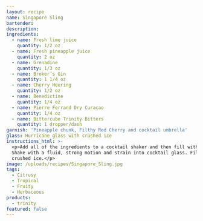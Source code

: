 ```yaml
---
layout: recipe
name: Singapore Sling
bartender:
description:
ingredients:
  - name: Fresh lime juice
    quantity: 1/2 oz
  - name: Fresh pineapple juice
    quantity: 2 oz
  - name: Grenadine
    quantity: 1/3 oz
  - name: Broker’s Gin
    quantity: 1 1/4 oz
  - name: Cherry Heering
    quantity: 1/2 oz
  - name: Benedictine
    quantity: 1/4 oz
  - name: Pierre Ferrand Dry Curacao
    quantity: 1/4 oz
  - name: Bittercube Trinity Bitters
    quantity: 1 dropper/dash
garnish: 'Pineapple chunk, Filthy Red Cherry and cocktail umbrella'
glass: Hurricane glass with crushed ice
instructions_html: >-
  <p>Add all of the ingredients to a cocktail shaker and then fill with ice.
  Shake with a fluid, strong motion and strain into cocktail glass. Fill with
  crushed ice.</p>
image: /uploads/recipes/Singapore_Sling.jpg
tags:
  - Citrusy
  - Tropical
  - Fruity
  - Herbaceous
products:
  - trinity
featured: false
---
```




